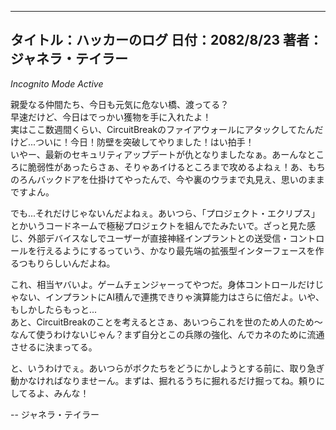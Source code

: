 
---
タイトル：ハッカーのログ
日付：2082/8/23
著者：ジャネラ・テイラー
---

_Incognito Mode Active_

親愛なる仲間たち、今日も元気に危ない橋、渡ってる？  
早速だけど、今日はでっかい獲物を手に入れたよ！  
実はここ数週間くらい、CircuitBreakのファイアウォールにアタックしてたんだけど...ついに！今日！防壁を突破してやりました！はい拍手！  
いやー、最新のセキュリティアップデートが仇となりましたなぁ。あーんなところに脆弱性があったらさぁ、そりゃあイけるところまで攻めるよねぇ！あ、もちのろんバックドアを仕掛けてやったんで、今や裏のウラまで丸見え、思いのままですよん。

でも...それだけじゃないんだよねぇ。あいつら、「プロジェクト・エクリプス」とかいうコードネームで極秘プロジェクトを組んでたみたいで。ざっと見た感じ、外部デバイスなしでユーザーが直接神経インプラントとの送受信・コントロールを行えるようにするっていう、かなり最先端の拡張型インターフェースを作るつもりらしいんだよね。

これ、相当ヤバいよ。ゲームチェンジャーってやつだ。身体コントロールだけじゃない、インプラントにAI積んで連携できりゃ演算能力はさらに倍だよ。いや、もしかしたらもっと...  
あと、CircuitBreakのことを考えるとさぁ、あいつらこれを世のため人のため～なんて使うわけないじゃん？まず自分とこの兵隊の強化、んでカネのために流通させるに決まってる。

と、いうわけでぇ。あいつらがボクたちをどうにかしようとする前に、取り急ぎ動かなければなりませーん。まずは、掘れるうちに掘れるだけ掘ってね。頼りにしてるよ、みんな！

-- ジャネラ・テイラー
